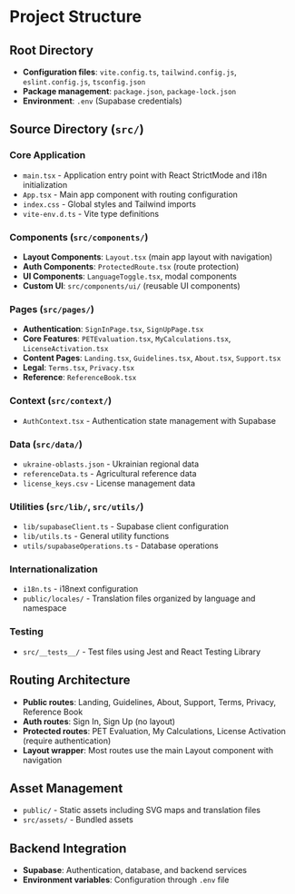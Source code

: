 # Project Structure

## Root Directory
- **Configuration files**: `vite.config.ts`, `tailwind.config.js`, `eslint.config.js`, `tsconfig.json`
- **Package management**: `package.json`, `package-lock.json`
- **Environment**: `.env` (Supabase credentials)

## Source Directory (`src/`)

### Core Application
- `main.tsx` - Application entry point with React StrictMode and i18n initialization
- `App.tsx` - Main app component with routing configuration
- `index.css` - Global styles and Tailwind imports
- `vite-env.d.ts` - Vite type definitions

### Components (`src/components/`)
- **Layout Components**: `Layout.tsx` (main app layout with navigation)
- **Auth Components**: `ProtectedRoute.tsx` (route protection)
- **UI Components**: `LanguageToggle.tsx`, modal components
- **Custom UI**: `src/components/ui/` (reusable UI components)

### Pages (`src/pages/`)
- **Authentication**: `SignInPage.tsx`, `SignUpPage.tsx`
- **Core Features**: `PETEvaluation.tsx`, `MyCalculations.tsx`, `LicenseActivation.tsx`
- **Content Pages**: `Landing.tsx`, `Guidelines.tsx`, `About.tsx`, `Support.tsx`
- **Legal**: `Terms.tsx`, `Privacy.tsx`
- **Reference**: `ReferenceBook.tsx`

### Context (`src/context/`)
- `AuthContext.tsx` - Authentication state management with Supabase

### Data (`src/data/`)
- `ukraine-oblasts.json` - Ukrainian regional data
- `referenceData.ts` - Agricultural reference data
- `license_keys.csv` - License management data

### Utilities (`src/lib/`, `src/utils/`)
- `lib/supabaseClient.ts` - Supabase client configuration
- `lib/utils.ts` - General utility functions
- `utils/supabaseOperations.ts` - Database operations

### Internationalization
- `i18n.ts` - i18next configuration
- `public/locales/` - Translation files organized by language and namespace

### Testing
- `src/__tests__/` - Test files using Jest and React Testing Library

## Routing Architecture
- **Public routes**: Landing, Guidelines, About, Support, Terms, Privacy, Reference Book
- **Auth routes**: Sign In, Sign Up (no layout)
- **Protected routes**: PET Evaluation, My Calculations, License Activation (require authentication)
- **Layout wrapper**: Most routes use the main Layout component with navigation

## Asset Management
- `public/` - Static assets including SVG maps and translation files
- `src/assets/` - Bundled assets

## Backend Integration
- **Supabase**: Authentication, database, and backend services
- **Environment variables**: Configuration through `.env` file